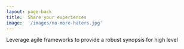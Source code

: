 ```yaml
---
layout: page-back
title:  Share your experiences
image:  '/images/no-more-haters.jpg'
---
```

Leverage agile frameworks to provide a robust synopsis for high level 